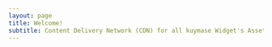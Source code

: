 ```yaml
---
layout: page
title: Welcome!
subtitle: Content Delivery Network (CDN) for all kuymase Widget's Asset.
---
```

